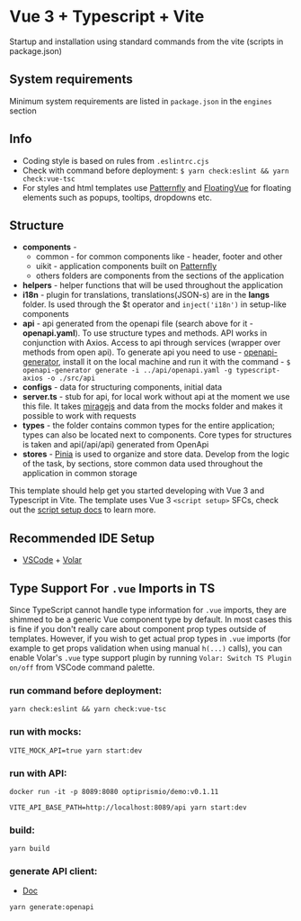 # Vue 3 + Typescript + Vite

Startup and installation using standard commands from the vite (scripts in package.json)

## System requirements

Minimum system requirements are listed in `package.json` in the `engines` section

## Info

- Сoding style is based on rules from `.eslintrc.cjs`
- Сheck with command before deployment: `$ yarn check:eslint && yarn check:vue-tsc`
- For styles and html templates use [Patternfly](https://www.patternfly.org/v4/) and [FloatingVue](https://github.com/Akryum/floating-vue) for floating elements such as popups, tooltips, dropdowns etc.

## Structure

- **components** -
  - common - for common components like - header, footer and other
  - uikit - application components built on [Patternfly](https://www.patternfly.org/v4/)
  - others folders are components from the sections of the application
- **helpers** - helper functions that will be used throughout the application
- **i18n** - plugin for translations, translations(JSON-s) are in the **langs** folder. Is used through the $t operator and `inject('i18n')` in setup-like components
- **api** - api generated from the openapi file (search above for it - **openapi.yaml**). To use structure types and methods. API works in conjunction with Axios. Access to api through services (wrapper over methods from open api). To generate api you need to use - [openapi-generator](https://openapi-generator.tech/docs/generators/typescript-axios/), install it on the local machine and run it with the command - `$ openapi-generator generate -i ../api/openapi.yaml -g typescript-axios -o ./src/api`
- **configs** - data for structuring components, initial data
- **server.ts** - stub for api, for local work without api at the moment we use this file. It takes [miragejs](https://miragejs.com/) and data from the mocks folder and makes it possible to work with requests
- **types** - the folder contains common types for the entire application; types can also be located next to components. Core types for structures is taken and api(/api/api) generated from OpenApi
- **stores** - [Pinia](https://pinia.vuejs.org/) is used to organize and store data. Develop from the logic of the task, by sections, store common data used throughout the application in common storage

This template should help get you started developing with Vue 3 and Typescript in Vite. The template uses Vue 3 `<script setup>` SFCs, check out the [script setup docs](https://v3.vuejs.org/api/sfc-script-setup.html#sfc-script-setup) to learn more.

## Recommended IDE Setup

- [VSCode](https://code.visualstudio.com/) + [Volar](https://marketplace.visualstudio.com/items?itemName=johnsoncodehk.volar)

## Type Support For `.vue` Imports in TS

Since TypeScript cannot handle type information for `.vue` imports, they are shimmed to be a generic Vue component type by default. In most cases this is fine if you don't really care about component prop types outside of templates. However, if you wish to get actual prop types in `.vue` imports (for example to get props validation when using manual `h(...)` calls), you can enable Volar's `.vue` type support plugin by running `Volar: Switch TS Plugin on/off` from VSCode command palette.

### run command before deployment:

```
yarn check:eslint && yarn check:vue-tsc
```

### run with mocks:

```
VITE_MOCK_API=true yarn start:dev
```

### run with API:

```
docker run -it -p 8089:8080 optiprismio/demo:v0.1.11
```

```
VITE_API_BASE_PATH=http://localhost:8089/api yarn start:dev
```

### build:

```
yarn build
```

### generate API client:

- [Doc](https://openapi-generator.tech/docs/generators/typescript-axios/)

```
yarn generate:openapi
```
